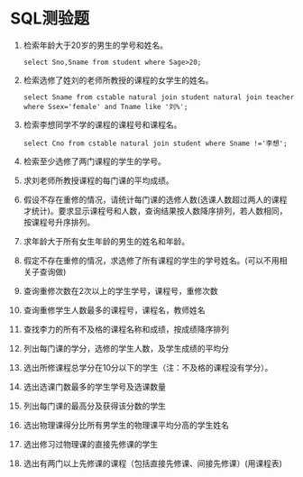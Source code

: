 # SQL测验题

1. 检索年龄大于20岁的男生的学号和姓名。

   ```mysql
   select Sno,Sname from student where Sage>20;
   ```

2. 检索选修了姓刘的老师所教授的课程的女学生的姓名。

   ```mysql
   select Sname from cstable natural join student natural join teacher where Ssex='female' and Tname like '刘%';
   ```

3. 检索李想同学不学的课程的课程号和课程名。

   ```mysql
   select Cno from cstable natural join student where Sname !='李想';
   ```

4. 检索至少选修了两门课程的学生的学号。

5. 求刘老师所教授课程的每门课的平均成绩。

6. 假设不存在重修的情况，请统计每门课的选修人数(选课人数超过两人的课程才统计)。要求显示课程号和人数，查询结果按人数降序排列，若人数相同，按课程号升序排列。

7.  求年龄大于所有女生年龄的男生的姓名和年龄。

8.  假定不存在重修的情况，求选修了所有课程的学生的学号姓名。(可以不用相关子查询做)

9.  查询重修次数在2次以上的学生学号，课程号，重修次数

10. 查询重修学生人数最多的课程号，课程名，教师姓名





1. 查找李力的所有不及格的课程名称和成绩，按成绩降序排列

2. 列出每门课的学分，选修的学生人数，及学生成绩的平均分

3. 选出所修课程总学分在10分以下的学生（注：不及格的课程没有学分）。

4. 选出选课门数最多的学生学号及选课数量

5. 列出每门课的最高分及获得该分数的学生

6. 选出物理课得分比所有男学生的物理课平均分高的学生姓名

7. 选出修习过物理课的直接先修课的学生

8. 选出有两门以上先修课的课程（包括直接先修课、间接先修课）(用课程表)

